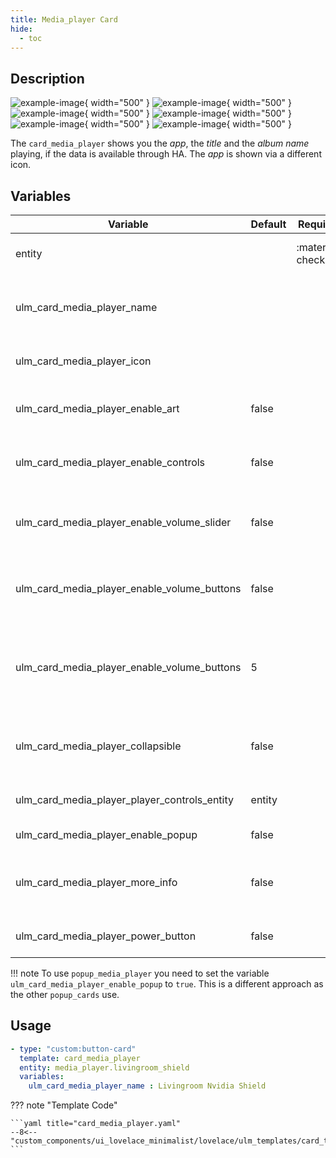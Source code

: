 ```yaml
---
title: Media_player Card
hide:
  - toc
---
```


<!-- markdownlint-disable MD046 -->

## Description

![example-image](../../assets/img/ulm_cards/card_media_player.png){ width="500" }
![example-image](../../assets/img/ulm_cards/card_media_player_icon.png){ width="500" }
![example-image](../../assets/img/ulm_cards/card_media_player_art.png){ width="500" }
![example-image](../../assets/img/ulm_cards/card_media_player_controls.png){ width="500" }
![example-image](../../assets/img/ulm_cards/card_media_player_art_controls.png){ width="500" }
![example-image](../../assets/img/ulm_cards/card_media_player_volume_slider.png){ width="500" }

  The `card_media_player` shows you the _app_, the _title_ and the _album name_ playing, if the data is available through HA. The _app_ is shown via a different icon.

## Variables

| Variable                                     | Default | Required         | Notes                                           |
| -------------------------------------------- | ------- | ---------------- | ----------------------------------------------- |
| entity                                       |         | :material-check: | The media-player entity                         |
| ulm_card_media_player_name                   |         |                  | Name to display for your media-player           |
| ulm_card_media_player_icon                   |         |                  | Change the icon displayed                       |
| ulm_card_media_player_enable_art             | false   |                  | Enable album picture on background              |
| ulm_card_media_player_enable_controls        | false   |                  | Enable controls below the title                 |
| ulm_card_media_player_enable_volume_slider   | false   |                  | Enable volume slider below controls             |
| ulm_card_media_player_enable_volume_buttons  | false   |                  | Enable volume buttons below controls            |
| ulm_card_media_player_enable_volume_buttons  | 5       |                  | Volume Adjust Amount - if not set then 1 for TV and 5 for Speaker |
| ulm_card_media_player_collapsible            | false   |                  | Controls are collapsible when state is off      |
| ulm_card_media_player_player_controls_entity | entity  |                  | Change the controlled entity                    |
| ulm_card_media_player_enable_popup           | false   |                  | Enable pop-up                                   |
| ulm_card_media_player_more_info              | false   |                  | Displays artist and album info in the sub-label |
| ulm_card_media_player_power_button           | false   |                  | Show power button                               |

!!! note
  To use `popup_media_player` you need to set the variable `ulm_card_media_player_enable_popup` to `true`. This is a different approach as the other `popup_cards` use.

## Usage

```yaml
- type: "custom:button-card"
  template: card_media_player
  entity: media_player.livingroom_shield
  variables:
    ulm_card_media_player_name : Livingroom Nvidia Shield
```

??? note "Template Code"

    ```yaml title="card_media_player.yaml"
    --8<-- "custom_components/ui_lovelace_minimalist/lovelace/ulm_templates/card_templates/cards/card_media_player.yaml"
    ```
